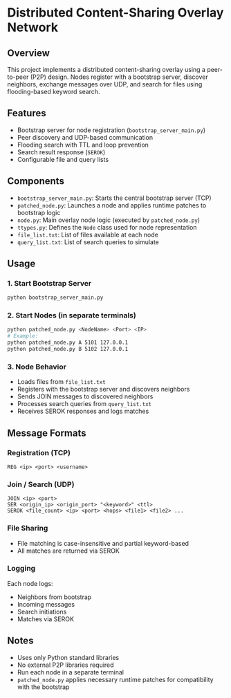 # Distributed Content-Sharing Overlay Network

## Overview
This project implements a distributed content-sharing overlay using a peer-to-peer (P2P) design. Nodes register with a bootstrap server, discover neighbors, exchange messages over UDP, and search for files using flooding-based keyword search.

## Features
- Bootstrap server for node registration (`bootstrap_server_main.py`)
- Peer discovery and UDP-based communication
- Flooding search with TTL and loop prevention
- Search result response (`SEROK`)
- Configurable file and query lists

## Components
- `bootstrap_server_main.py`: Starts the central bootstrap server (TCP)
- `patched_node.py`: Launches a node and applies runtime patches to bootstrap logic
- `node.py`: Main overlay node logic (executed by `patched_node.py`)
- `ttypes.py`: Defines the `Node` class used for node representation
- `file_list.txt`: List of files available at each node
- `query_list.txt`: List of search queries to simulate

## Usage

### 1. Start Bootstrap Server
```bash
python bootstrap_server_main.py
```

### 2. Start Nodes (in separate terminals)
```bash
python patched_node.py <NodeName> <Port> <IP>
# Example:
python patched_node.py A 5101 127.0.0.1
python patched_node.py B 5102 127.0.0.1
```

### 3. Node Behavior
- Loads files from `file_list.txt`
- Registers with the bootstrap server and discovers neighbors
- Sends JOIN messages to discovered neighbors
- Processes search queries from `query_list.txt`
- Receives SEROK responses and logs matches

## Message Formats

### Registration (TCP)
```
REG <ip> <port> <username>
```

### Join / Search (UDP)
```
JOIN <ip> <port>
SER <origin_ip> <origin_port> "<keyword>" <ttl>
SEROK <file_count> <ip> <port> <hops> <file1> <file2> ...
```

### File Sharing
- File matching is case-insensitive and partial keyword-based
- All matches are returned via SEROK

### Logging
Each node logs:
- Neighbors from bootstrap
- Incoming messages
- Search initiations
- Matches via SEROK

## Notes
- Uses only Python standard libraries
- No external P2P libraries required
- Run each node in a separate terminal
- `patched_node.py` applies necessary runtime patches for compatibility with the bootstrap